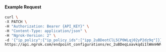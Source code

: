 <!-- Code generated for API Clients. DO NOT EDIT. -->

#### Example Request

```bash
curl \
-X PATCH \
-H "Authorization: Bearer {API_KEY}" \
-H "Content-Type: application/json" \
-H "Ngrok-Version: 2" \
-d '{"ip_policy":{"ip_policy_ids":["ipp_2uBDeotClL5CP0WLqj02yP2dz9q"]}}' \
https://api.ngrok.com/endpoint_configurations/ec_2uBDeqLoavkqdi1lWmnHWVh9YUI
```

